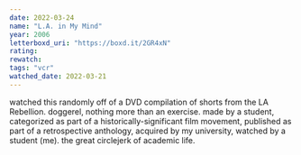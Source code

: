 ```yaml
---
date: 2022-03-24
name: "L.A. in My Mind"
year: 2006
letterboxd_uri: "https://boxd.it/2GR4xN"
rating: 
rewatch: 
tags: "vcr"
watched_date: 2022-03-21
---
```


watched this randomly off of a DVD compilation of shorts from the LA Rebellion. doggerel, nothing more than an exercise. made by a student, categorized as part of a historically-significant film movement, published as part of a retrospective anthology, acquired by my university, watched by a student (me). the great circlejerk of academic life.
